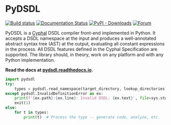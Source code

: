 # PyDSDL

[![Build status](https://ci.appveyor.com/api/projects/status/lurx5gihhcl9wq1w/branch/master?svg=true)](https://ci.appveyor.com/project/Zubax/pydsdl/branch/master)
[![Documentation Status](https://readthedocs.org/projects/pydsdl/badge/?version=latest)](https://pydsdl.readthedocs.io/en/latest/?badge=latest)
[![PyPI - Downloads](https://img.shields.io/pypi/dm/pydsdl)](https://pypi.org/project/pydsdl/)
[![Forum](https://img.shields.io/discourse/https/forum.uavcan.org/users.svg)](https://forum.uavcan.org)

PyDSDL is a [Cyphal](https://opencyphal.org) DSDL compiler front-end implemented in Python.
It accepts a DSDL namespace at the input and produces a well-annotated abstract syntax tree (AST) at the output,
evaluating all constant expressions in the process.
All DSDL features defined in the Cyphal Specification are supported.
The library should, in theory, work on any platform and with any Python implementation.

**Read the docs at [pydsdl.readthedocs.io](https://pydsdl.readthedocs.io/).**

```python
import pydsdl
try:
    types = pydsdl.read_namespace(target_directory, lookup_directories)
except pydsdl.InvalidDefinitionError as ex:
    print(f'{ex.path}:{ex.line}: Invalid DSDL: {ex.text}', file=sys.stderr)
    exit(1)
else:
    for t in types:
        print(t)  # Process the type -- generate code, analyze, etc.
```

